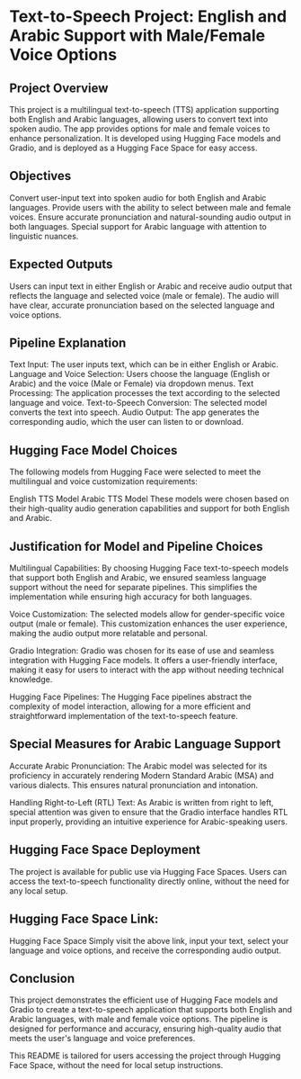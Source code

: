 # Text-to-Speech Project: English and Arabic Support with Male/Female Voice Options

## Project Overview

This project is a multilingual text-to-speech (TTS) application supporting both English and Arabic languages, allowing users to convert text into spoken audio. The app provides options for male and female voices to enhance personalization. It is developed using Hugging Face models and Gradio, and is deployed as a Hugging Face Space for easy access.

## Objectives

Convert user-input text into spoken audio for both English and Arabic languages.
Provide users with the ability to select between male and female voices.
Ensure accurate pronunciation and natural-sounding audio output in both languages.
Special support for Arabic language with attention to linguistic nuances.

## Expected Outputs

Users can input text in either English or Arabic and receive audio output that reflects the language and selected voice (male or female).
The audio will have clear, accurate pronunciation based on the selected language and voice options.

## Pipeline Explanation

Text Input: The user inputs text, which can be in either English or Arabic.
Language and Voice Selection: Users choose the language (English or Arabic) and the voice (Male or Female) via dropdown menus.
Text Processing: The application processes the text according to the selected language and voice.
Text-to-Speech Conversion: The selected model converts the text into speech.
Audio Output: The app generates the corresponding audio, which the user can listen to or download.

## Hugging Face Model Choices

The following models from Hugging Face were selected to meet the multilingual and voice customization requirements:

English TTS Model
Arabic TTS Model
These models were chosen based on their high-quality audio generation capabilities and support for both English and Arabic.

## Justification for Model and Pipeline Choices

Multilingual Capabilities: By choosing Hugging Face text-to-speech models that support both English and Arabic, we ensured seamless language support without the need for separate pipelines. This simplifies the implementation while ensuring high accuracy for both languages.

Voice Customization: The selected models allow for gender-specific voice output (male or female). This customization enhances the user experience, making the audio output more relatable and personal.

Gradio Integration: Gradio was chosen for its ease of use and seamless integration with Hugging Face models. It offers a user-friendly interface, making it easy for users to interact with the app without needing technical knowledge.

Hugging Face Pipelines: The Hugging Face pipelines abstract the complexity of model interaction, allowing for a more efficient and straightforward implementation of the text-to-speech feature.

## Special Measures for Arabic Language Support

Accurate Arabic Pronunciation: The Arabic model was selected for its proficiency in accurately rendering Modern Standard Arabic (MSA) and various dialects. This ensures natural pronunciation and intonation.

Handling Right-to-Left (RTL) Text: As Arabic is written from right to left, special attention was given to ensure that the Gradio interface handles RTL input properly, providing an intuitive experience for Arabic-speaking users.

## Hugging Face Space Deployment
The project is available for public use via Hugging Face Spaces. Users can access the text-to-speech functionality directly online, without the need for any local setup.

## Hugging Face Space Link: 

Hugging Face Space
Simply visit the above link, input your text, select your language and voice options, and receive the corresponding audio output.

## Conclusion

This project demonstrates the efficient use of Hugging Face models and Gradio to create a text-to-speech application that supports both English and Arabic languages, with male and female voice options. The pipeline is designed for performance and accuracy, ensuring high-quality audio that meets the user's language and voice preferences.

This README is tailored for users accessing the project through Hugging Face Space, without the need for local setup instructions.
